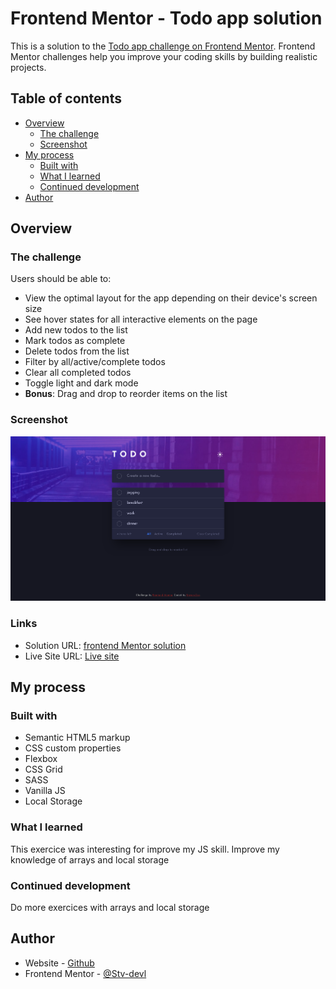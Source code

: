 # Frontend Mentor - Todo app solution

This is a solution to the [Todo app challenge on Frontend Mentor](https://www.frontendmentor.io/challenges/todo-app-Su1_KokOW). Frontend Mentor challenges help you improve your coding skills by building realistic projects.

## Table of contents

- [Overview](#overview)
  - [The challenge](#the-challenge)
  - [Screenshot](#screenshot)
- [My process](#my-process)
  - [Built with](#built-with)
  - [What I learned](#what-i-learned)
  - [Continued development](#continued-development)
- [Author](#author)

## Overview

### The challenge

Users should be able to:

- View the optimal layout for the app depending on their device's screen size
- See hover states for all interactive elements on the page
- Add new todos to the list
- Mark todos as complete
- Delete todos from the list
- Filter by all/active/complete todos
- Clear all completed todos
- Toggle light and dark mode
- **Bonus**: Drag and drop to reorder items on the list

### Screenshot

![](./screenshot/Screenshot%202022-12-20%20at%2009-02-07%20Frontend%20Mentor%20Todo%20app.png)

### Links

- Solution URL: [frontend Mentor solution](https://www.frontendmentor.io/solutions/todo-app-5Xg52u0fAR)
- Live Site URL: [Live site](https://github.com/Stv-devl/Todo-App-)

## My process

### Built with

- Semantic HTML5 markup
- CSS custom properties
- Flexbox
- CSS Grid
- SASS
- Vanilla JS
- Local Storage

### What I learned

This exercice was interesting for improve my JS skill. Improve my knowledge of arrays and local storage

### Continued development

Do more exercices with arrays and local storage

## Author

- Website - [Github](https://github.com/Stv-devl)
- Frontend Mentor - [@Stv-devl](https://www.frontendmentor.io/profile/Stv-devl)
